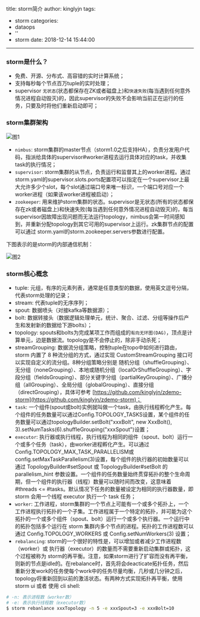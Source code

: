 title: storm简介
author: kinglyjn
tags:
  - storm
categories:
  - dataops
  - ''
  - storm
date: 2018-12-14 15:44:00
---
### storm是什么？

* 免费、开源、分布式、高容错的实时计算系统；
* 支持每秒每个节点百万tuple的实时处理；
* supervisor `无状态`(状态都保存在ZK或者磁盘上)和`快速失败`(每当遇到任何意外情况进程自动毁灭)的，因此supervisor的失败不会影响当前正在运行的任务，只要及时将他们重新启动即可；

<!--more-->

### storm集群架构

![图1](/images/pasted-20.png)

* `nimbus`: storm集群的master节点（storm1.0之后支持HA），负责分发用户代码，指派给具体的supervisor#worker进程去运行具体对应的task，并收集task的执行情况；
* `supervisor`: storm集群的从节点，负责运行和监督其上的worker进程。通过storm.yaml的supervisor.slots.ports配置项可以指定在一个supervisor上最大允许多少个slot，每个slot通过端口号来唯一标识，一个端口号对应一个worker进程（如果该worker进程被启动）；
* `zookeeper`: 用来维护storm集群的状态。supervisor是无状态(所有的状态都保存在zk或者磁盘上)和快速失败(每当遇到任何意外情况进程自动毁灭)的，每当supervisor因故障出现问题而无法运行topology，nimbus会第一时间感知到，并重新分配topology到其它可用的supervisor上运行。zk集群节点的配置可以通过 storm.yaml的storm.zookeeper.servers参数进行配置。

下图表示的是storm的内部通信机制：

![图2](/images/pasted-21.png)

### storm核心概念

* tuple: 元组，有序的元素列表，通常是任意类型的数据，使用英文逗号分隔，代表storm处理的记录；
* stream: 代表tuple的无序序列；
* spout: 数据喷头（对接kafka等数据源）；
* bolt: 数据转接头（数据逻辑处理单元，统计、聚合、过滤、分组等操作后产生和发射新的数据给下游bolts）；
* topology: spouts和bolts为完成某项工作而组成的`有向无环图(DAG)`，顶点是计算单元，边是数据流。topology是不会停止的，除非手动杀死；
* streamGrouping: 数据流分组策略，控制tuple在topo中如何进行路由，storm 内置了 8 种流分组的方式，通过实现 CustomStreamGrouping 接口可以实现自定义的流分组。8种分组策略分别是 随机分组（shuffleGrouping）、无分组（noneGrouping）、本地或随机分组（localOrShuffleGrouping）、字段分组（fieldsGrouping）、部分关键字分组（partialKeyGrouping）、广播分组（allGrouping）、全局分组（globalGrouping）、直接分组（directGrouping），具体可参考 [https://github.com/kinglyjn/zdemo-storm](https://github.com/kinglyjn/zdemo-storm)；
* `task`: 一个组件(spout或bolt)实例就叫做一个task，由执行线程孵化产生。每个组件的任务数量可以通过Config.TOPOLOGY_TASKS设置，某个组件的任务数量可以通过topologyBuilder.setBolt("xxxBolt", new XxxBolt(), 3).setNumTasks(6).shuffleGrouping("xxxSpout")设置；
* `executor`: 执行器或执行线程，执行线程为相同的组件（spout、bolt）运行一个或多个任务（task），由worker进程孵化产生。可以通过Config.TOPOLOGY_MAX_TASK_PARALLELISM或config.setMaxTaskParallelism(3)设置，每个组件的执行器的初始数量可以通过 TopologyBuilder#setSpout 或 TopologyBuilder#setBolt 的 parallelism_hint 参数设置。一个组件的任务数量始终贯穿拓扑的整个生命周期，但一个组件的执行器（线程）数量可以随时间而改变，这意味着 #threads <= #tasks。默认情况下任务的数量被设定为相同的执行器数量，即 storm 会用一个线程 executor 执行一个 task 任务；
* `worker`: 工作进程，storm集群的一个节点上可能有一个或多个拓扑上，一个工作进程执行拓扑的一个子集。工作进程属于一个特定的拓扑，并可能为这个拓扑的一个或多个组件（spout、bolt）运行一个或多个执行器。一个运行中的拓扑包括多个运行在 storm 集群内多个节点的进程。拓扑的工作进程数可以通过 Config.TOPOLOGY_WORKERS 或  Config.setNumWorkers(3) 设置；
* `rebalancing`: storm的一个很好的特性是，可以增加或者减少工作进程数（worker）或 执行器（executor）的数量而不需要重新启动集群或拓扑，这个过程被称为 storm的再平衡。注意，如果storm进行了扩容而没有再平衡，则新的节点是idle的。在rebalance时，首先将会deacticate拓扑任务，然后重新分发work的任务使每个work中的任务尽量均衡，几秒或几分钟之后，topology将重新回到以前的激活状态。有两种方式实现拓扑再平衡，使用 storm ui 或者 使用 cli shell:
``` bash
# -n: 表示进程数（worker数）
# -e: 表示执行线程数（executor数）
$ storm rebanlance xxxTopology -n 5 -e xxxSpout=3 -e xxxBolt=10
```